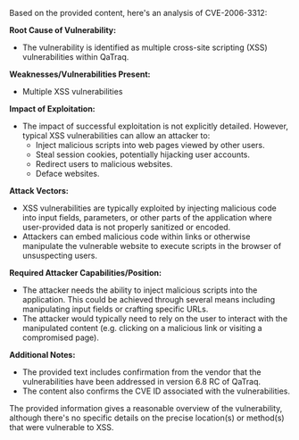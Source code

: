 Based on the provided content, here's an analysis of CVE-2006-3312:

**Root Cause of Vulnerability:**
- The vulnerability is identified as multiple cross-site scripting (XSS) vulnerabilities within QaTraq.

**Weaknesses/Vulnerabilities Present:**
- Multiple XSS vulnerabilities

**Impact of Exploitation:**
- The impact of successful exploitation is not explicitly detailed. However, typical XSS vulnerabilities can allow an attacker to:
    - Inject malicious scripts into web pages viewed by other users.
    - Steal session cookies, potentially hijacking user accounts.
    - Redirect users to malicious websites.
    - Deface websites.

**Attack Vectors:**
- XSS vulnerabilities are typically exploited by injecting malicious code into input fields, parameters, or other parts of the application where user-provided data is not properly sanitized or encoded.
- Attackers can embed malicious code within links or otherwise manipulate the vulnerable website to execute scripts in the browser of unsuspecting users.

**Required Attacker Capabilities/Position:**
- The attacker needs the ability to inject malicious scripts into the application. This could be achieved through several means including manipulating input fields or crafting specific URLs.
- The attacker would typically need to rely on the user to interact with the manipulated content (e.g. clicking on a malicious link or visiting a compromised page).

**Additional Notes:**
- The provided text includes confirmation from the vendor that the vulnerabilities have been addressed in version 6.8 RC of QaTraq.
- The content also confirms the CVE ID associated with the vulnerabilities.

The provided information gives a reasonable overview of the vulnerability, although there's no specific details on the precise location(s) or method(s) that were vulnerable to XSS.